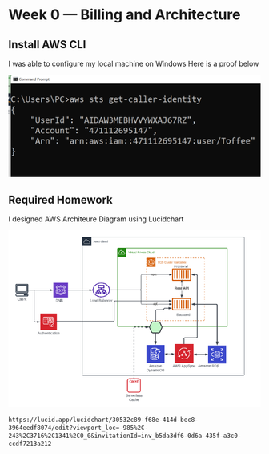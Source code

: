 # Week 0 — Billing and Architecture

## Install AWS CLI
I was able to configure my local machine on Windows
Here is a proof below

![AWS CLI IN WINDOWS](assets/Screenshot%202024-05-02%20233714.png)

## Required Homework


 I designed AWS Architeure Diagram using Lucidchart

 ![AWS CLI IN WINDOWS](assets/Screenshot%202024-05-02%20224817.png)

```
https://lucid.app/lucidchart/30532c89-f68e-414d-bec8-3964eedf8074/edit?viewport_loc=-985%2C-243%2C3716%2C1341%2C0_0&invitationId=inv_b5da3df6-0d6a-435f-a3c0-ccdf7213a212
```

